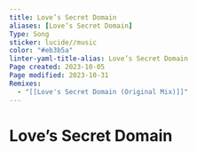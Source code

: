```yaml
---
title: Love’s Secret Domain
aliases: [Love’s Secret Domain]
Type: Song
sticker: lucide//music
color: "#eb3b5a"
linter-yaml-title-alias: Love’s Secret Domain
Page created: 2023-10-05
Page modified: 2023-10-31
Remixes:
  - "[[Love's Secret Domain (Original Mix)]]"
---
```


# Love’s Secret Domain
